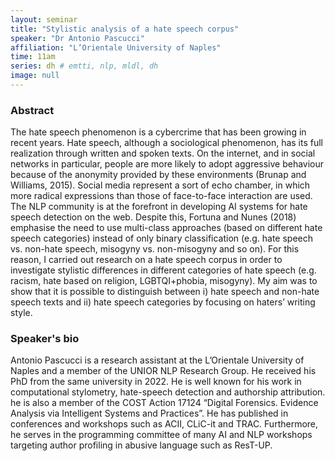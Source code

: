 ```yaml
---
layout: seminar
title: "Stylistic analysis of a hate speech corpus"
speaker: "Dr Antonio Pascucci"
affiliation: "L’Orientale University of Naples"
time: 11am
series: dh # emtti, nlp, mldl, dh 
image: null 
---
```


### Abstract
The hate speech phenomenon is a cybercrime that has been growing in recent years. Hate speech, although a sociological phenomenon, has its full realization through written and spoken texts. On the internet, and in social networks in particular, people are more likely to adopt aggressive behaviour because of the anonymity provided by these environments (Brunap and Williams, 2015). Social media represent a sort of echo chamber, in which more radical expressions than those of face-to-face interaction are used. The NLP community is at the forefront in developing AI systems for hate speech detection on the web. Despite this, Fortuna and Nunes (2018) emphasise the need to use multi-class approaches (based on different hate speech categories) instead of only binary classification (e.g. hate speech vs. non-hate speech, misogyny vs. non-misogyny and so on). For this reason, I carried out research on a hate speech corpus in order to investigate stylistic differences in different categories of hate speech (e.g. racism, hate based on religion, LGBTQI+phobia, misogyny). My aim was to show that it is possible to distinguish between i) hate speech and non-hate speech texts and ii) hate speech categories by focusing on haters’ writing style.

### Speaker's bio
Antonio Pascucci is a research assistant at the L’Orientale University of Naples and a member of the UNIOR NLP Research Group. He received his PhD from the same university in 2022. He is well known for his work in computational stylometry, hate-speech detection and authorship attribution. he is also a member of the COST Action 17124 “Digital Forensics. Evidence Analysis via Intelligent Systems and Practices”. He has published in conferences and workshops such as ACII, CLiC-it and TRAC. Furthermore, he serves in the programming committee of many AI and NLP workshops targeting author profiling in abusive language such as ResT-UP.